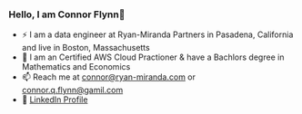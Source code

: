 ### Hello, I am Connor Flynn👋

 -  ⚡ I am a data engineer at Ryan-Miranda Partners in Pasadena, California and live in Boston, Massachusetts
 - 🧠 I am an Certified AWS Cloud Practioner & have a Bachlors degree in Mathematics and Economics
 - 📫 Reach me at connor@ryan-miranda.com or connor.q.flynn@gamil.com
 - 🔭 [LinkedIn Profile](https://www.linkedin.com/in/connor-flynn-940707181/)


<!--
**connorflyn/connorflyn** is a ✨ _special_ ✨ repository because its `README.md` (this file) appears on your GitHub profile.

Here are some ideas to get you started:

 I am a data analyst at Chaminade University of Honolulu, Hawaii
🌱 I earned a Master's degree in Environmetal Data Science at the Bren School of Environmental Science & Management, UCSB
📫 I live in Honolulu, Hawaii
💬 Reach me at connor.flynn@chaminade.edu

- 🔭 I’m currently working on ...
- 🌱 I’m currently learning ...
- 👯 I’m looking to collaborate on ...
- 🤔 I’m looking for help with ...
- 💬 Ask me about ...
- 📫 How to reach me: ...
- 😄 Pronouns: ...
- ⚡ Fun fact: ...
-->
